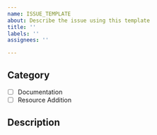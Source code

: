 ```yaml
---
name: ISSUE_TEMPLATE
about: Describe the issue using this template
title: ''
labels: ''
assignees: ''

---
```


## Category

<!-- Type 'x' in the square brackets '[ ]' to check the category -->

- [ ] Documentation
- [ ] Resource Addition

## Description

<!-- If the issue is related to documentation, describe the issue -->
<!-- If the issue is related to resource addition, provide the name and link to the resource -->
